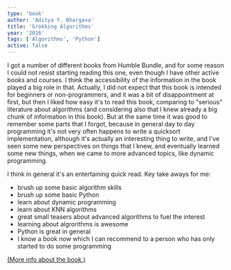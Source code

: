 ```yaml
---
type: 'book'
author: 'Aditya Y. Bhargava'
title: 'Grokking Algorithms'
year: '2016'
tags: ['Algorithms', 'Python']
active: false
---
```


I got a number of different books from Humble Bundle, and for some reason I could not resist starting reading this one, even though I have other active books and courses. I think the accessibility of the information in the book played a big role in that. Actually, I did not expect that this book is intended for beginners or non-programmers, and it was a bit of disappointment at first, but then I liked how easy it's to read this book, comparing to "serious" literature about algorithms (and considering also that I knew already a big chunk of information in this book). But at the same time it was good to remember some parts that I forgot, because in general day to day programming it's not very often happens to write a quicksort implementation, although it's actually an interesting thing to write, and I've seen some new perspectives on things that I knew, and eventually learned some new things, when we came to more advanced topics, like dynamic programming.

I think in general it's an entertaining quick read. Key take aways for me:

* brush up some basic algorithm skills
* brush up some basic Python
* learn about dynamic programming
* learn about KNN algorithms
* great small teasers about advanced algorithms to fuel the interest
* learning about algrorithms is awesome
* Python is great in general
* I know a book now which I can recommend to a person who has only started to do some programming 

[(More info about the book.)](https://www.manning.com/books/grokking-algorithms)
